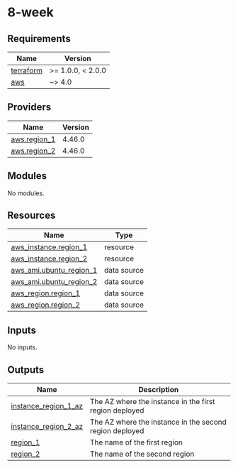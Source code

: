 # 8-week

<!-- BEGINNING OF PRE-COMMIT-TERRAFORM DOCS HOOK -->
## Requirements

| Name | Version |
|------|---------|
| <a name="requirement_terraform"></a> [terraform](#requirement\_terraform) | >= 1.0.0, < 2.0.0 |
| <a name="requirement_aws"></a> [aws](#requirement\_aws) | ~> 4.0 |

## Providers

| Name | Version |
|------|---------|
| <a name="provider_aws.region_1"></a> [aws.region\_1](#provider\_aws.region\_1) | 4.46.0 |
| <a name="provider_aws.region_2"></a> [aws.region\_2](#provider\_aws.region\_2) | 4.46.0 |

## Modules

No modules.

## Resources

| Name | Type |
|------|------|
| [aws_instance.region_1](https://registry.terraform.io/providers/hashicorp/aws/latest/docs/resources/instance) | resource |
| [aws_instance.region_2](https://registry.terraform.io/providers/hashicorp/aws/latest/docs/resources/instance) | resource |
| [aws_ami.ubuntu_region_1](https://registry.terraform.io/providers/hashicorp/aws/latest/docs/data-sources/ami) | data source |
| [aws_ami.ubuntu_region_2](https://registry.terraform.io/providers/hashicorp/aws/latest/docs/data-sources/ami) | data source |
| [aws_region.region_1](https://registry.terraform.io/providers/hashicorp/aws/latest/docs/data-sources/region) | data source |
| [aws_region.region_2](https://registry.terraform.io/providers/hashicorp/aws/latest/docs/data-sources/region) | data source |

## Inputs

No inputs.

## Outputs

| Name | Description |
|------|-------------|
| <a name="output_instance_region_1_az"></a> [instance\_region\_1\_az](#output\_instance\_region\_1\_az) | The AZ where the instance in the first region deployed |
| <a name="output_instance_region_2_az"></a> [instance\_region\_2\_az](#output\_instance\_region\_2\_az) | The AZ where the instance in the second region deployed |
| <a name="output_region_1"></a> [region\_1](#output\_region\_1) | The name of the first region |
| <a name="output_region_2"></a> [region\_2](#output\_region\_2) | The name of the second region |
<!-- END OF PRE-COMMIT-TERRAFORM DOCS HOOK -->
